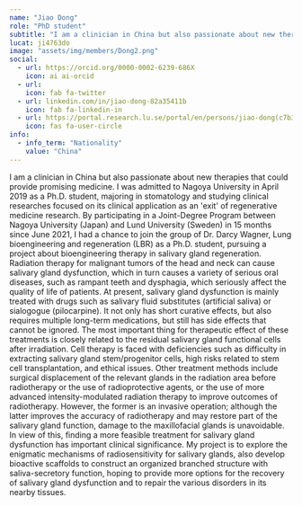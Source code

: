 ```yaml
---
name: "Jiao Dong"
role: "PhD student"
subtitle: "I am a clinician in China but also passionate about new therapies that could provide promising medicine."
lucat: ji4763do
image: "assets/img/members/Dong2.png"
social:
  - url: https://orcid.org/0000-0002-6239-686X
    icon: ai ai-orcid
  - url: 
    icon: fab fa-twitter
  - url: linkedin.com/in/jiao-dong-82a35411b
    icon: fab fa-linkedin-in
  - url: https://portal.research.lu.se/portal/en/persons/jiao-dong(c7b3f514-c221-47a3-9440-be0a1fe45aa1).html
    icon: fas fa-user-circle
info:
  - info_term: "Nationality"
    value: "China"
---
```

I am a clinician in China but also passionate about new therapies that could provide promising medicine. I was admitted to Nagoya University in April 2019 as a Ph.D. student, majoring in stomatology and studying clinical researches focused on its clinical application as an 'exit' of regenerative medicine research. By participating in a Joint-Degree Program between Nagoya University (Japan) and Lund University (Sweden) in 15 months since June 2021, I had a chance to join the group of Dr. Darcy Wagner, Lung bioengineering and regeneration (LBR) as a Ph.D. student, pursuing a project about bioengineering therapy in salivary gland regeneration.
Radiation therapy for malignant tumors of the head and neck can cause salivary gland dysfunction, which in turn causes a variety of serious oral diseases, such as rampant teeth and dysphagia, which seriously affect the quality of life of patients. At present, salivary gland dysfunction is mainly treated with drugs such as salivary fluid substitutes (artificial saliva) or sialogogue (pilocarpine). It not only has short curative effects, but also requires multiple long-term medications, but still has side effects that cannot be ignored. The most important thing for therapeutic effect of these treatments is closely related to the residual salivary gland functional cells after irradiation. Cell therapy is faced with deficiencies such as difficulty in extracting salivary gland stem/progenitor cells, high risks related to stem cell transplantation, and ethical issues. Other treatment methods include surgical displacement of the relevant glands in the radiation area before radiotherapy or the use of radioprotective agents, or the use of more advanced intensity-modulated radiation therapy to improve outcomes of radiotherapy. However, the former is an invasive operation; although the latter improves the accuracy of radiotherapy and may restore part of the salivary gland function, damage to the maxillofacial glands is unavoidable. In view of this, finding a more feasible treatment for salivary gland dysfunction has important clinical significance. My project is to explore the enigmatic mechanisms of radiosensitivity for salivary glands, also develop bioactive scaffolds to construct an organized branched structure with saliva-secretory function, hoping to provide more options for the recovery of salivary gland dysfunction and to repair the various disorders in its nearby tissues.